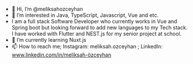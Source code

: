 - 👋 Hi, I’m @meliksahozceyhan
- 👀 I’m interested in Java, TypeScript, Javascript, Vue and etc. 
- I am a full stack Software Developer who currently works in Vue and Spring boot but looking forward to add new languages to my Tech stack. I have worked with Flutter and NEST.js for my senior project at school. 
- 🌱 I’m currently learning Nuxt.js 
- 📫 How to reach me; Instagram: meliksah.ozceyhan ; LinkedIn: www.linkedin.com/in/melikşah-özceyhan

<!---
meliksahozceyhan/meliksahozceyhan is a ✨ special ✨ repository because its `README.md` (this file) appears on your GitHub profile.
You can click the Preview link to take a look at your changes.
--->
